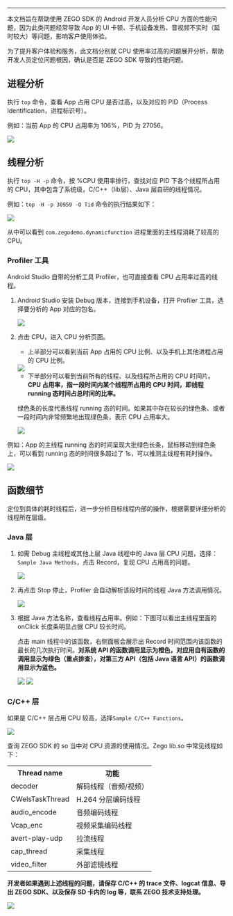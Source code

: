 <Title>在 Android 平台开发中，出现 CPU 占用率过高、设备发热的问题该如何分析？</Title>



- - -

本文档旨在帮助使用 ZEGO SDK 的 Android 开发人员分析 CPU 方面的性能问题，因为此类问题经常导致 App 的 UI 卡顿、手机设备发热、音视频不实时（延时较大）等问题，影响客户使用体验。

为了提升客户体验和服务，此文档分别就 CPU 使用率过高的问题展开分析，帮助开发人员定位问题根因，确认是否是 ZEGO SDK 导致的性能问题。

## 进程分析

执行 `top` 命令，查看 App 占用 CPU 是否过高，以及对应的 PID（Process Identification，进程标识号）。

例如：当前 App 的 CPU 占用率为 106%，PID 为 27056。

<Frame width="512" height="auto" caption=""><Frame width="512" height="auto" caption=""><img src="https://doc-media.zego.im/sdk-doc/Pics/FAQ/Performance/cpu_top.png" /></Frame></Frame>

## 线程分析

执行 `top -H -p` 命令，按 %CPU 使用率排行，查找对应 PID 下各个线程所占用的 CPU，其中包含了系统级，C/C++（lib层）、Java 层自研的线程情况。

例如：`top -H -p 30959 -O Tid` 命令的执行结果如下：

<Frame width="512" height="auto" caption=""><Frame width="512" height="auto" caption=""><img src="https://doc-media.zego.im/sdk-doc/Pics/FAQ/Performance/cpu_top_p.png" /></Frame></Frame>

从中可以看到 `com.zegodemo.dynamicfunction` 进程里面的主线程消耗了较高的 CPU。

### Profiler ⼯具

Android Studio ⾃带的分析⼯具 Profiler，也可直接查看 CPU 占用率过高的线程。

1. Android Studio 安装 Debug 版本，连接到⼿机设备，打开 Profiler ⼯具，选择要分析的 App 对应的包名。

    <Frame width="512" height="auto" caption=""><img src="https://doc-media.zego.im/sdk-doc/Pics/FAQ/Performance/Profiler.png" /></Frame>

2. 点击 CPU，进⼊ CPU 分析⻚⾯。

    - 上半部分可以看到当前 App 占⽤的 CPU ⽐例、以及⼿机上其他进程占⽤的 CPU ⽐例。

    <Frame width="512" height="auto" caption=""><Frame width="512" height="auto" caption=""><img src="https://doc-media.zego.im/sdk-doc/Pics/FAQ/Performance/Profiler_cpu.png" /></Frame></Frame>

    - 下半部分可以看到当前所有的线程、以及线程所占⽤的 CPU 时间⽚。**CPU 占⽤率，指⼀段时间内某个线程所占⽤的 CPU 时间，即线程 running 态时间占总时间的⽐率。** 

    绿⾊条的⻓度代表线程 running 态的时间。如果其中存在较⻓的绿⾊条、或者⼀段时间内非常频繁地出现绿⾊条，表示 CPU 占用率大。

    <Frame width="512" height="auto" caption=""><Frame width="512" height="auto" caption=""><img src="https://doc-media.zego.im/sdk-doc/Pics/FAQ/Performance/Profiler_cpu_running.png" /></Frame></Frame>


例如：App 的主线程 running 态的时间呈现⼤批绿⾊⻓条，⿏标移动到绿⾊条上，可以看到 running 态的时间很多超过了 1s，可以推测主线程有耗时操作。  

<Frame width="512" height="auto" caption=""><Frame width="512" height="auto" caption=""><img src="https://doc-media.zego.im/sdk-doc/Pics/FAQ/Performance/Profiler_cpu_running1.png" /></Frame></Frame>


## 函数细节

定位到具体的耗时线程后，进⼀步分析⽬标线程内部的操作，根据需要详细分析的线程所在层级。

### Java 层

1. 如需 Debug 主线程或其他上层 Java 线程中的 Java 层 CPU 问题，选择：`Sample Java Methods`，点击 Record，复现 CPU 占⽤⾼的问题。

    <Frame width="512" height="auto" caption=""><img src="https://doc-media.zego.im/sdk-doc/Pics/FAQ/Performance/funcion_record.png" /></Frame>

2. 再点击 Stop 停止，Profiler 会⾃动解析该段时间的线程 Java ⽅法调⽤情况。

    <Frame width="512" height="auto" caption=""><Frame width="512" height="auto" caption=""><img src="https://doc-media.zego.im/sdk-doc/Pics/FAQ/Performance/funcion_record_stop.png" /></Frame></Frame>

3. 根据 Java 方法名称，查看线程占用率。例如：下图可以看出主线程⾥⾯的 onClick ⻓度条明显占据 CPU 较⻓时间。

    点击 main 线程中的该函数，右侧⾯板会展示出 Record 时间范围内该函数的最⻓的⼏次执⾏时间。**对系统 API 的函数调⽤显示为橙⾊，对应⽤⾃有函数的调⽤显示为绿⾊（重点排查），对第三⽅ API（包括 Java 语⾔ API）的函数调⽤显示为蓝⾊。**

    <Frame width="512" height="auto" caption=""><Frame width="512" height="auto" caption=""><img src="https://doc-media.zego.im/sdk-doc/Pics/FAQ/Performance/funcion_record_example.png" /></Frame></Frame>

    <Frame width="512" height="auto" caption=""><Frame width="512" height="auto" caption=""><img src="https://doc-media.zego.im/sdk-doc/Pics/FAQ/Performance/funcion_record_example1.png" /></Frame></Frame>

### C/C++ 层

如果是 C/C++ 层占用 CPU 较高，选择`Sample C/C++ Functions`。

<Frame width="512" height="auto" caption=""><img src="https://doc-media.zego.im/sdk-doc/Pics/FAQ/Performance/funcion_record_cpp.png" /></Frame>

查询 ZEGO SDK 的 so 当中对 CPU 资源的使⽤情况。Zego lib.so 中常⻅线程如下：

 <table>
  
<tbody><tr>
<th>Thread name</th>
<th>功能</th>
</tr>
<tr>
<td>decoder</td>
<td>解码线程（音频/视频）</td>
</tr>
<tr>
<td>CWelsTaskThread</td>
<td>H.264 分层编码线程</td>
</tr>
<tr>
<td>audio_encode</td>
<td>⾳频编码线程</td>
</tr>
<tr>
<td>Vcap_enc</td>
<td>视频采集编码线程</td>
</tr>
<tr>
<td>avert-play-udp</td>
<td>拉流线程</td>
</tr>
<tr>
<td>cap_thread</td>
<td>采集线程</td>
</tr>
<tr>
<td>video_filter</td>
<td>外部滤镜线程</td>
</tr>
</tbody></table>


**开发者如果遇到上述线程的问题，请保存 C/C++ 的 trace ⽂件、logcat 信息、导出 ZEGO SDK、以及保存 SD 卡内的 log 等，联系 ZEGO 技术支持处理。**

<Frame width="512" height="auto" caption=""><Frame width="512" height="auto" caption=""><img src="https://doc-media.zego.im/sdk-doc/Pics/FAQ/Performance/funcion_record_cpp_cpu.png" /></Frame></Frame>
